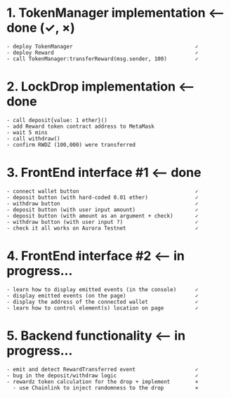 # 1. TokenManager implementation        <-- done (✓, ×)
    - deploy TokenManager                                       ✓
    - deploy Reward                                             ✓
    - call TokenManager:transferReward(msg.sender, 100)         ✓ 

# 2. LockDrop implementation            <-- done 
    - call deposit{value: 1 ether}()
    - add Reward token contract address to MetaMask
    - wait 5 mins
    - call withdraw()
    - confirm RWDZ (100,000) were transferred   
  
# 3. FrontEnd interface #1              <-- done
    - connect wallet button                                     ✓
    - deposit button (with hard-coded 0.01 ether)               ✓
    - withdraw button                                           ✓
    - deposit button (with user input amount)                   ✓   
    - deposit button (with amount as an argument + check)       ✓
    - withdraw button (with user input ?)                       ✓
    - check it all works on Aurora Testnet                      ✓

# 4. FrontEnd interface #2              <-- in progress...
    - learn how to display emitted events (in the console)      ✓       
    - display emitted events (on the page)                      ✓         
    - display the address of the connected wallet               ✓
    - learn how to control element(s) location on page          ✓
  
# 5. Backend functionality              <-- in progress...
    - emit and detect RewardTransferred event                   ✓
    - bug in the deposit/withdraw logic                         ✓
    - rewardz token calculation for the drop + implement        ×       
      - use Chainlink to inject randomness to the drop          ×

